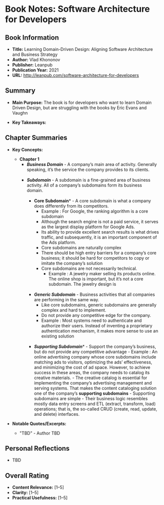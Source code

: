 # Book Notes: Software Architecture for Developers

## Book Information
- **Title:** Learning Domain-Driven Design: Aligning Software Architecture and Business Strategy
- **Author:** Vlad Khononov
- **Publisher:** Leanpub
- **Publication Year:** 2021
- **URL:** http://leanpub.com/software-architecture-for-developers

## Summary
- **Main Purpose:**  The book is for developers who want to learn Domain Driven Design, but are struggling with the books by Eric Evans and Vaughn 

- **Key Takeaways:**  

## Chapter Summaries

- **Key Concepts:**  
	- **Chapter 1**<br>
      - ***Business Domain*** - A company’s main area of activity. Generally speaking, it’s the service the company provides to its clients.<br><br>
      - ***Subdomain*** -  A subdomain is a fine-grained area of business activity. All of a company’s subdomains form its business domain. <br><br>
        - **Core Subdomain*** - A core subdomain is what a company does differently from its competitors.
          - Example : For Google, the ranking algorithm is a core subdomain 
          - Although the search engine is not a paid service, it serves as the largest display platform for Google Ads.
          - Its ability to provide excellent search results is what drives traffic, and subsequently, it is an important component of the Ads platform.
          - Core subdomains are naturally complex
          - There should be high entry barriers for a company’s core business; it should be hard for competitors to copy or imitate the company’s solution
          - Core subdomains are not necessarily technical.
            - Example : A jewelry maker selling its products online. The online shop is important, but it’s not a core subdomain. The jewelry design is<br><br>
        - ***Generic Subdomain*** - Business activities that all companies are performing in the same way. 
          - Like core subdomains, generic subdomains are generally complex and hard to implement.
          - Do not provide any competitive edge for the company.
          - Example : Most systems need to authenticate and authorize their users. Instead of inventing a proprietary authentication mechanism, it makes more sense to use an existing solution<br><br>
        - ***Supporting Subdomain**** - Support the company’s business, but  do not provide any competitive advantage
              - Example : An online advertising company whose core subdomains include matching ads to visitors, optimizing the ads’ effectiveness, and minimizing the cost of ad space. However, to achieve success in these areas, the company needs to catalog its creative materials.
                  - The creative catalog is essential for implementing the company’s advertising management and serving systems. That makes the content cataloging solution one of the company’s **supporting subdomains**
              - Supporting subdomains are simple
              - Their business logic resembles mostly data entry screens and ETL (extract, transform, load) operations; that is, the so-called CRUD (create, read, update, and delete) interfaces.
   
	
- **Notable Quotes/Excerpts:**  

	- "TBD" - Author TBD
		
 

## Personal Reflections
- TBD


## Overall Rating
- **Content Relevance:** [1–5]  
- **Clarity:** [1–5]  
- **Practical Usefulness:** [1–5]  